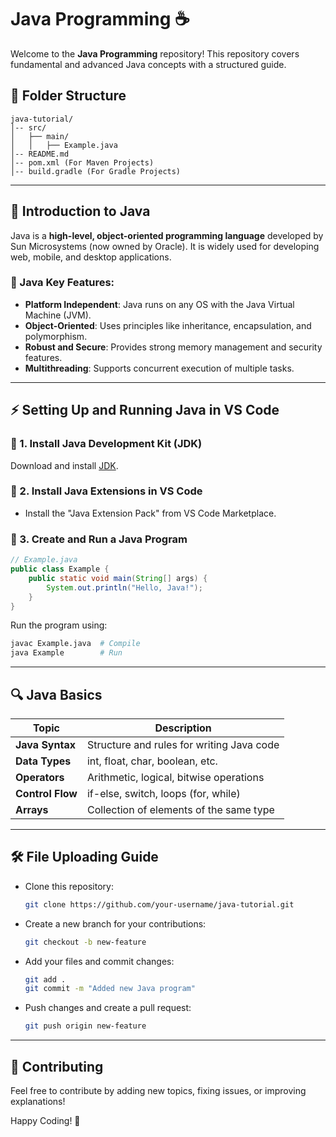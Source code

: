 # Java Programming ☕

Welcome to the **Java Programming** repository! This repository covers fundamental and advanced Java concepts with a structured guide.

## 📂 Folder Structure

```
java-tutorial/
│-- src/
│   ├── main/
│   │   ├── Example.java
│-- README.md
│-- pom.xml (For Maven Projects)
│-- build.gradle (For Gradle Projects)
```

---

## 📌 Introduction to Java

Java is a **high-level, object-oriented programming language** developed by Sun Microsystems (now owned by Oracle). It is widely used for developing web, mobile, and desktop applications.

### 🔹 Java Key Features:
- **Platform Independent**: Java runs on any OS with the Java Virtual Machine (JVM).
- **Object-Oriented**: Uses principles like inheritance, encapsulation, and polymorphism.
- **Robust and Secure**: Provides strong memory management and security features.
- **Multithreading**: Supports concurrent execution of multiple tasks.

---

## ⚡ Setting Up and Running Java in VS Code

### 🔸 1. Install Java Development Kit (JDK)
Download and install [JDK](https://www.oracle.com/java/technologies/javase-downloads.html).

### 🔸 2. Install Java Extensions in VS Code
- Install the "Java Extension Pack" from VS Code Marketplace.

### 🔸 3. Create and Run a Java Program
```java
// Example.java
public class Example {
    public static void main(String[] args) {
        System.out.println("Hello, Java!");
    }
}
```
Run the program using:
```sh
javac Example.java  # Compile
java Example        # Run
```

---

## 🔍 Java Basics

| Topic             | Description |
|-------------------|------------|
| **Java Syntax**   | Structure and rules for writing Java code |
| **Data Types**    | int, float, char, boolean, etc. |
| **Operators**     | Arithmetic, logical, bitwise operations |
| **Control Flow**  | if-else, switch, loops (for, while) |
| **Arrays**        | Collection of elements of the same type |

---

## 🛠️ File Uploading Guide
- Clone this repository:
  ```sh
  git clone https://github.com/your-username/java-tutorial.git
  ```
- Create a new branch for your contributions:
  ```sh
  git checkout -b new-feature
  ```
- Add your files and commit changes:
  ```sh
  git add .
  git commit -m "Added new Java program"
  ```
- Push changes and create a pull request:
  ```sh
  git push origin new-feature
  ```

---

## 📢 Contributing
Feel free to contribute by adding new topics, fixing issues, or improving explanations!

Happy Coding! 🚀

